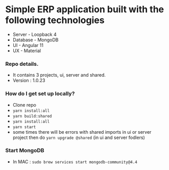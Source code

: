 # Simple ERP application built with the following technologies #

* Server - Loopback 4
* Database - MongoDB
* UI - Angular 11
* UX - Material

### Repo details.
* It contains 3 projects, ui, server and shared.
* Version : 1.0.23

### How do I get set up locally? ###

* Clone repo 
* `yarn install:all`
* `yarn build:shared`
* `yarn install:all`
* `yarn start`
* some times there will be errors with shared imports in ui or server project then do `yarn upgrade @shared` (in ui and server fodlers)

### Start MongoDB
* In MAC : `sudo brew services start mongodb-community@4.4`
